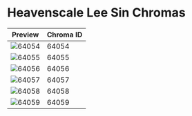 # Heavenscale Lee Sin Chromas

| Preview | Chroma ID |
|---------|-----------|
| ![64054](https://raw.communitydragon.org/latest/plugins/rcp-be-lol-game-data/global/default/v1/champion-chroma-images/64/64054.png) | 64054 |
| ![64055](https://raw.communitydragon.org/latest/plugins/rcp-be-lol-game-data/global/default/v1/champion-chroma-images/64/64055.png) | 64055 |
| ![64056](https://raw.communitydragon.org/latest/plugins/rcp-be-lol-game-data/global/default/v1/champion-chroma-images/64/64056.png) | 64056 |
| ![64057](https://raw.communitydragon.org/latest/plugins/rcp-be-lol-game-data/global/default/v1/champion-chroma-images/64/64057.png) | 64057 |
| ![64058](https://raw.communitydragon.org/latest/plugins/rcp-be-lol-game-data/global/default/v1/champion-chroma-images/64/64058.png) | 64058 |
| ![64059](https://raw.communitydragon.org/latest/plugins/rcp-be-lol-game-data/global/default/v1/champion-chroma-images/64/64059.png) | 64059 |
